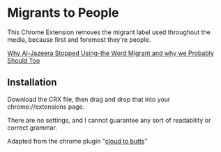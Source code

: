 Migrants to People
=============
This Chrome Extension removes the migrant label used throughout the media, because first and foremost they're people.

[Why Al-Jazeera Stopped Using-the Word Migrant and why we Probably Should Too](http://i100.independent.co.uk/article/why-al-jazeera-stopped-using-the-word-migrant-and-we-probably-should-too--b1kj88hRNx)

Installation
------------
Download the CRX file, then drag and drop that into your chrome://extensions page.

There are no settings, and I cannot guarantee any sort of readability or correct grammar.

Adapted from the chrome plugin "[cloud to butts](https://chrome.google.com/webstore/detail/cloud-to-butt-plus/apmlngnhgbnjpajelfkmabhkfapgnoai?hl=en)"
